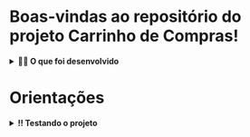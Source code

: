 # Boas-vindas ao repositório do projeto Carrinho de Compras!

<details>

  <summary><strong>👨‍💻 O que foi desenvolvido</strong></summary><br />

Desenvolvi **carrinho de compras** totalmente dinâmico! 🛒

Para isso, consumi dados diretamente de uma **API!** 🤩

E não para por aí! 🤩

Nesse projeto tive a experiência de pôr em prática o desenvolvimento orientado a testes, o famoso TDD (Test Driven Development)! Que me ajuda a garantir um código de qualidade, percebendo os casos de uso da sua aplicação e garantindo que ela está funcionando da maneira correta! 🚀

O projeto tem o comportamento parecido com o gif abaixo:

![Project Gif](./prototipo.gif)

</details>

# Orientações

<details>
  <summary><strong>‼️ Testando o projeto</strong></summary><br />

1. Clone o repositório
  * `git clone git@github.com:p4n1k0/project_shopping_cart.git`.
  * Entre na pasta do repositório que você acabou de clonar:
    * `cd project_shopping_cart`

2. Instale as dependências e inicialize o projeto
  * Instale as dependências:
    * `npm install`

<details>
  <summary><strong>🛠 Testes</strong></summary><br />

Nesse projeto implementei o TDD (Test Driven Development) também conhecido como _desenvolvimento orientado a testes_, que é uma prática muito utilizada no mercado de trabalho para garantir que o código será implementado da maneira correta. Ou seja, primeiro escrevi o teste para uma função e depois implementei a lógica para que a função execute.

Implementei testes para quatro funções: `fetchProducts`, `fetchItem`, `saveCartItems` e `getSavedCartItems`. 

### Cobertura de testes

Para avaliar se meus testes estão cobrindo toda a função, será utilizado a **cobertura de testes**, que avalia a eficácia dos testes implementados de acordo com os requisitos, determinando se cobrem o que foi pedido ou não.

⚠️ **Será testado apenas as quatros funções listada logo acima!**

Para executar meus testes, execute o comando abaixo:

```bash
npm test
```

Para executar e acompanhar a implementação da sua cobertura de testes, rode o comando abaixo:

```bash
npm run test:coverage
```

Ao realizar o comando de cobertura de testes terá um resultado similar a este:

![Cobertura de Testes](cobertura.png)

Os destaques em amarelo fazem referência à cobertura total e os em verde do requisito desejado.

Verifique com o comando `npm test` se todos os itens da cobertura dos testes estão passando corretamente.

Para avaliar o meu projeto como um todo, será utilizado o _Cypress_.

### Cypress

Cypress é uma ferramenta de teste de front-end desenvolvida para a web.

Antes de utilizá-lo, certifique-se de ter executado o comando `npm install` dentro do projeto.

Você pode rodar o cypress localmente para verificar se os requisitos estão passando, para isso execute um dos seguintes comandos:

Para executar os testes e vê-los rodando em uma janela de navegador:

```bash
npm run cypress:open
```

ou

```bash
npx cypress open
```

Após executar um dos comandos acima, será aberta uma janela de navegador e então basta clicar no nome do arquivo de teste que quiser executar (project.spec.js), ou para executar todos os testes clique

</details>

<details>
<summary><strong>⚙️ API do Mercado Livre</strong></summary><br />

O [manual da API do Mercado Livre](https://developers.mercadolivre.com.br/pt_br/itens-e-buscas) contém todas as informações acerca da API (retorno, estrutura). Nesse projeto precisei apenas de alguns dos _endpoints_, sendo eles:

- `https://api.mercadolibre.com/sites/MLB/search?q=$QUERY`: traz uma lista de produtos, onde `$QUERY` é o termo a ser buscado. Por exemplo, se o termo for `computador`, o retorno será parecido com esse:

  <details>
    <summary>Retorno da requisição de listagem de produtos</summary>

    Esse retorno possui várias informações acerca da lista de produtos. Dento do array `results` é onde você vai encontrar a lista de produtos.

  ```json
  {
      "site_id": "MLB",
      "query": "computador",
      "paging": {
          "total": 406861,
          "offset": 0,
          "limit": 50,
          "primary_results": 1001
      },
      "results": [
          {
              "id": "MLB1341925291",
              "site_id": "MLB",
              "title": "Processador Intel Core I5-9400f 6 Núcleos 128 Gb",
              "seller": {
                  "id": 385471334,
                  "permalink": null,
                  "power_seller_status": null,
                  "car_dealer": false,
                  "real_estate_agency": false,
                  "tags": []
              },
              "price": 899,
              "currency_id": "BRL",
              "available_quantity": 1,
              "sold_quantity": 0,
              "buying_mode": "buy_it_now",
              "listing_type_id": "gold_pro",
              "stop_time": "2039-10-10T04:00:00.000Z",
              "condition": "new",
              "permalink": "https://www.mercadolivre.com.br/processador-intel-core-i5-9400f-6-nucleos-128-gb/p/MLB13953199",
              "thumbnail": "http://mlb-s2-p.mlstatic.com/813265-MLA32241773956_092019-I.jpg",
              "accepts_mercadopago": true,
              "installments": {
                  "quantity": 12,
                  "amount": 74.92,
                  "rate": 0,
                  "currency_id": "BRL"
              },
              "address": {
                  "state_id": "BR-SP",
                  "state_name": "São Paulo",
                  "city_id": "BR-SP-27",
                  "city_name": "São José dos Campos"
              },
              "shipping": {
                  "free_shipping": true,
                  "mode": "me2",
                  "tags": [
                      "fulfillment",
                      "mandatory_free_shipping"
                  ],
                  "logistic_type": "fulfillment",
                  "store_pick_up": false
              },
              "seller_address": {
                  "id": "",
                  "comment": "",
                  "address_line": "",
                  "zip_code": "",
                  "country": {
                      "id": "BR",
                      "name": "Brasil"
                  },
                  "state": {
                      "id": "BR-SP",
                      "name": "São Paulo"
                  },
                  "city": {
                      "id": "BR-SP-27",
                      "name": "São José dos Campos"
                  },
                  "latitude": "",
                  "longitude": ""
              },
              "attributes": [
                  {
                      "source": 1,
                      "id": "ALPHANUMERIC_MODEL",
                      "value_id": "6382478",
                      "value_struct": null,
                      "values": [
                          {
                              "name": "BX80684I59400F",
                              "struct": null,
                              "source": 1,
                              "id": "6382478"
                          }
                      ],
                      "attribute_group_id": "OTHERS",
                      "name": "Modelo alfanumérico",
                      "value_name": "BX80684I59400F",
                      "attribute_group_name": "Outros"
                  },
                  {
                      "id": "BRAND",
                      "value_struct": null,
                      "attribute_group_name": "Outros",
                      "attribute_group_id": "OTHERS",
                      "source": 1,
                      "name": "Marca",
                      "value_id": "15617",
                      "value_name": "Intel",
                      "values": [
                          {
                              "id": "15617",
                              "name": "Intel",
                              "struct": null,
                              "source": 1
                          }
                      ]
                  },
                  {
                      "name": "Condição do item",
                      "value_id": "2230284",
                      "attribute_group_id": "OTHERS",
                      "attribute_group_name": "Outros",
                      "source": 1,
                      "id": "ITEM_CONDITION",
                      "value_name": "Novo",
                      "value_struct": null,
                      "values": [
                          {
                              "id": "2230284",
                              "name": "Novo",
                              "struct": null,
                              "source": 1
                          }
                      ]
                  },
                  {
                      "id": "LINE",
                      "value_name": "Core i5",
                      "attribute_group_id": "OTHERS",
                      "attribute_group_name": "Outros",
                      "name": "Linha",
                      "value_id": "7769178",
                      "value_struct": null,
                      "values": [
                          {
                              "id": "7769178",
                              "name": "Core i5",
                              "struct": null,
                              "source": 1
                          }
                      ],
                      "source": 1
                  },
                  {
                      "id": "MODEL",
                      "value_struct": null,
                      "values": [
                          {
                              "id": "6637008",
                              "name": "i5-9400F",
                              "struct": null,
                              "source": 1
                          }
                      ],
                      "attribute_group_id": "OTHERS",
                      "name": "Modelo",
                      "value_id": "6637008",
                      "value_name": "i5-9400F",
                      "attribute_group_name": "Outros",
                      "source": 1
                  }
              ],
              "differential_pricing": {
                  "id": 33580182
              },
              "original_price": null,
              "category_id": "MLB1693",
              "official_store_id": null,
              "catalog_product_id": "MLB13953199",
              "tags": [
                  "brand_verified",
                  "good_quality_picture",
                  "good_quality_thumbnail",
                  "immediate_payment",
                  "cart_eligible"
              ],
              "catalog_listing": true
          },
      ]
  }
  ```
  </details>

- `https://api.mercadolibre.com/items/$ItemID`: traz detalhes de um determinado produto, onde `$ItemID` é o `id` do produto a ser buscado. Por exemplo, se o `id` do produto for `MLB1341706310`, o retorno será parecido com esse:

  <details>
    <summary>Retorno da requisição de detalhes de um produto</summary>

    Esse retorno traz informações detalhadas sobre cada um dos produtos. Por exemplo, o `id` desse produto, o `title`, que o título do produto, `price`, que é o preço e assim por diante.


  ```json
  {
    "id": "MLB1341706310",
    "site_id": "MLB",
    "title": "Processador Gamer Amd Ryzen 5 2600 Yd2600bbafbox De 6 Núcleos E 3.9ghz De Frequência",
    "subtitle": null,
    "seller_id": 245718870,
    "category_id": "MLB1693",
    "official_store_id": 1929,
    "price": 1068,
    "base_price": 1068,
    "original_price": null,
    "currency_id": "BRL",
    "initial_quantity": 93,
    "available_quantity": 0,
    "sold_quantity": 50,
    "sale_terms": [],
    "buying_mode": "buy_it_now",
    "listing_type_id": "gold_special",
    "start_time": "2019-10-15T18:13:00.000Z",
    "stop_time": "2040-01-27T00:26:51.000Z",
    "condition": "new",
    "permalink": "https://produto.mercadolivre.com.br/MLB-1341706310-processador-gamer-amd-ryzen-5-2600-yd2600bbafbox-de-6-nucleos-e-39ghz-de-frequncia-_JM",
    "thumbnail_id": "852106-MLA42157659481_062020",
    "thumbnail": "http://http2.mlstatic.com/D_852106-MLA42157659481_062020-I.jpg",
    "secure_thumbnail": "https://http2.mlstatic.com/D_852106-MLA42157659481_062020-I.jpg",
    "pictures": [],
    "video_id": null,
    "descriptions": [
    ],
    "accepts_mercadopago": true,
    "non_mercado_pago_payment_methods": [
    ],
    "shipping": {},
    "international_delivery_mode": "none",
    "seller_address": {},
    "seller_contact": null,
    "location": {
    },
    "coverage_areas": [
    ],
    "attributes": [],
    "warnings": [
    ],
    "listing_source": "",
    "variations": [
    ],
    "status": "paused",
    "sub_status": [],
    "tags": [],
    "warranty": "Garantia de fábrica: 3 anos",
    "catalog_product_id": "MLB9196241",
    "domain_id": "MLB-COMPUTER_PROCESSORS",
    "parent_item_id": null,
    "differential_pricing": null,
    "deal_ids": [
    ],
    "automatic_relist": false,
    "date_created": "2019-10-15T18:13:00.000Z",
    "last_updated": "2022-02-05T06:46:48.434Z",
    "health": null,
    "catalog_listing": true,
    "channels": []
  }
  ```

  </details>

  </details>

 
